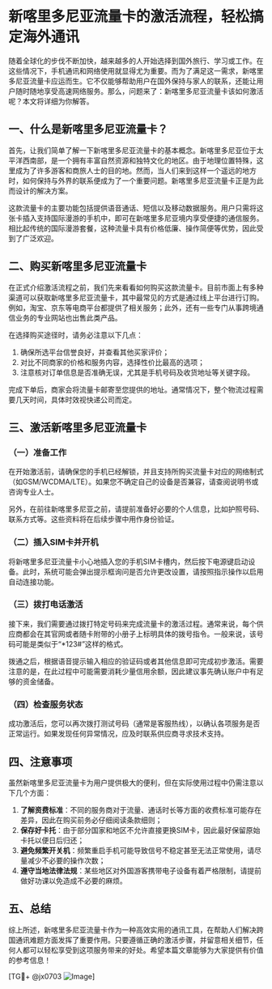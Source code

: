 # 新喀里多尼亚流量卡的激活流程，轻松搞定海外通讯

随着全球化的步伐不断加快，越来越多的人开始选择到国外旅行、学习或工作。在这些情况下，手机通讯和网络使用就显得尤为重要。而为了满足这一需求，新喀里多尼亚流量卡应运而生。它不仅能够帮助用户在国外保持与家人的联系，还能让用户随时随地享受高速网络服务。那么，问题来了：新喀里多尼亚流量卡该如何激活呢？本文将详细为你解答。

## 一、什么是新喀里多尼亚流量卡？

首先，让我们简单了解一下新喀里多尼亚流量卡的基本概念。新喀里多尼亚位于太平洋西南部，是一个拥有丰富自然资源和独特文化的地区。由于地理位置特殊，这里成为了许多游客和商旅人士的目的地。然而，当人们来到这样一个遥远的地方时，如何保持与外界的联系便成为了一个重要问题。新喀里多尼亚流量卡正是为此而设计的解决方案。

这款流量卡的主要功能包括提供语音通话、短信以及移动数据服务。用户只需将这张卡插入支持国际漫游的手机中，即可在新喀里多尼亚境内享受便捷的通信服务。相比起传统的国际漫游套餐，这种流量卡具有价格低廉、操作简便等优势，因此受到了广泛欢迎。

## 二、购买新喀里多尼亚流量卡

在正式介绍激活流程之前，我们先来看看如何购买这款流量卡。目前市面上有多种渠道可以获取新喀里多尼亚流量卡，其中最常见的方式是通过线上平台进行订购。例如，淘宝、京东等电商平台都提供了相关服务；此外，还有一些专门从事跨境通信业务的专业网站也出售此类产品。

在选择购买途径时，请务必注意以下几点：

1. 确保所选平台信誉良好，并查看其他买家评价；
2. 对比不同商家的价格和服务内容，选择性价比最高的选项；
3. 注意核对订单信息是否准确无误，尤其是手机号码及收货地址等关键字段。

完成下单后，商家会将流量卡邮寄至您提供的地址。通常情况下，整个物流过程需要几天时间，具体时效视快递公司而定。

## 三、激活新喀里多尼亚流量卡

### （一）准备工作

在开始激活前，请确保您的手机已经解锁，并且支持所购买流量卡对应的网络制式（如GSM/WCDMA/LTE）。如果您不确定自己的设备是否兼容，请查阅说明书或咨询专业人士。

另外，在前往新喀里多尼亚之前，请提前准备好必要的个人信息，比如护照号码、联系方式等。这些资料将在后续步骤中用作身份验证。

### （二）插入SIM卡并开机

将新喀里多尼亚流量卡小心地插入您的手机SIM卡槽内，然后按下电源键启动设备。此时，系统可能会弹出提示框询问是否允许更改设置，请按照指示操作以启用自动连接功能。

### （三）拨打电话激活

接下来，我们需要通过拨打特定号码来完成流量卡的激活过程。通常来说，每个供应商都会在其官网或者随卡附带的小册子上标明具体的拨号指令。一般来说，该号码可能是类似于“*123#”这样的格式。

拨通之后，根据语音提示输入相应的验证码或者其他信息即可完成初步激活。需要注意的是，在此过程中可能需要消耗少量信用余额，因此建议事先确认账户中有足够的资金储备。

### （四）检查服务状态

成功激活后，您可以再次拨打测试号码（通常是客服热线），以确认各项服务是否正常运行。如果发现任何异常情况，应及时联系供应商寻求技术支持。

## 四、注意事项

虽然新喀里多尼亚流量卡为用户提供极大的便利，但在实际使用过程中仍需注意以下几个方面：

1. **了解资费标准**：不同的服务商对于流量、通话时长等方面的收费标准可能存在差异，因此在购买前务必仔细阅读条款细则；
2. **保存好卡托**：由于部分国家和地区不允许直接更换SIM卡，因此最好保留原始卡托以便日后归还；
3. **避免频繁开关机**：频繁重启手机可能导致信号不稳定甚至无法正常使用，请尽量减少不必要的操作次数；
4. **遵守当地法律法规**：某些地区对外国游客携带电子设备有着严格限制，请提前做好功课以免造成不必要的麻烦。

## 五、总结

综上所述，新喀里多尼亚流量卡作为一种高效实用的通讯工具，在帮助人们解决跨国通讯难题方面发挥了重要作用。只要遵循正确的激活步骤，并留意相关细节，任何人都可以轻松享受到这项服务带来的好处。希望本篇文章能够为大家提供有价值的参考信息！

[TG💪+ @jx0703 ![Image](https://github.com/user-attachments/assets/dbca1d08-cadb-493c-b0ec-ad6f7a83f270)]